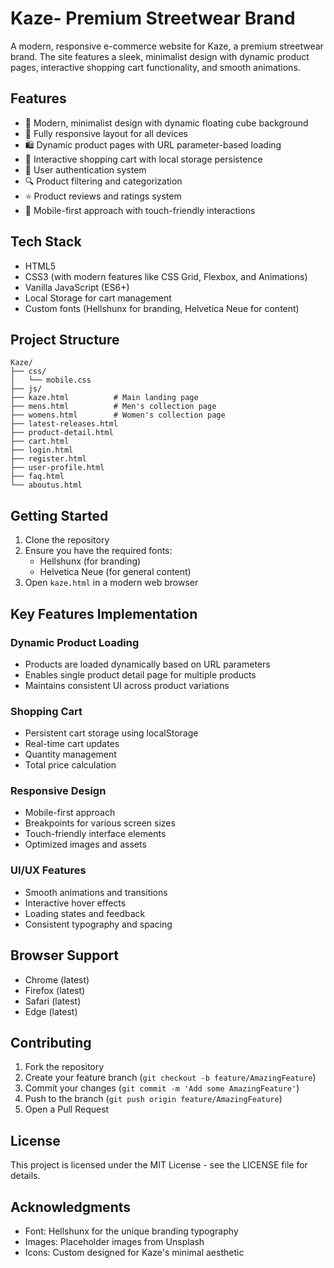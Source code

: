 # Kaze- Premium Streetwear Brand

A modern, responsive e-commerce website for Kaze, a premium streetwear brand. The site features a sleek, minimalist design with dynamic product pages, interactive shopping cart functionality, and smooth animations.

## Features

- 🎨 Modern, minimalist design with dynamic floating cube background
- 📱 Fully responsive layout for all devices
- 🛍️ Dynamic product pages with URL parameter-based loading
- 🛒 Interactive shopping cart with local storage persistence
- 👤 User authentication system
- 🔍 Product filtering and categorization
- ⭐ Product reviews and ratings system
- 📱 Mobile-first approach with touch-friendly interactions

## Tech Stack

- HTML5
- CSS3 (with modern features like CSS Grid, Flexbox, and Animations)
- Vanilla JavaScript (ES6+)
- Local Storage for cart management
- Custom fonts (Hellshunx for branding, Helvetica Neue for content)

## Project Structure

```
Kaze/
├── css/
│   └── mobile.css
├── js/
├── kaze.html          # Main landing page
├── mens.html          # Men's collection page
├── womens.html        # Women's collection page
├── latest-releases.html
├── product-detail.html
├── cart.html
├── login.html
├── register.html
├── user-profile.html
├── faq.html
└── aboutus.html
```

## Getting Started

1. Clone the repository
2. Ensure you have the required fonts:
   - Hellshunx (for branding)
   - Helvetica Neue (for general content)
3. Open `kaze.html` in a modern web browser

## Key Features Implementation

### Dynamic Product Loading
- Products are loaded dynamically based on URL parameters
- Enables single product detail page for multiple products
- Maintains consistent UI across product variations

### Shopping Cart
- Persistent cart storage using localStorage
- Real-time cart updates
- Quantity management
- Total price calculation

### Responsive Design
- Mobile-first approach
- Breakpoints for various screen sizes
- Touch-friendly interface elements
- Optimized images and assets

### UI/UX Features
- Smooth animations and transitions
- Interactive hover effects
- Loading states and feedback
- Consistent typography and spacing

## Browser Support

- Chrome (latest)
- Firefox (latest)
- Safari (latest)
- Edge (latest)

## Contributing

1. Fork the repository
2. Create your feature branch (`git checkout -b feature/AmazingFeature`)
3. Commit your changes (`git commit -m 'Add some AmazingFeature'`)
4. Push to the branch (`git push origin feature/AmazingFeature`)
5. Open a Pull Request

## License

This project is licensed under the MIT License - see the LICENSE file for details.

## Acknowledgments

- Font: Hellshunx for the unique branding typography
- Images: Placeholder images from Unsplash
- Icons: Custom designed for Kaze's minimal aesthetic 

 
